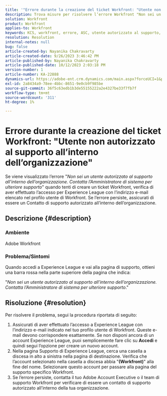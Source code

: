```yaml
---
title: '"Errore durante la creazione del ticket Workfront: "Utente non autorizzato al supporto all’interno dell’organizzazione""'
description: Trova misure per risolvere l’errore Workfront "Non sei un utente autorizzato al supporto all’interno dell’organizzazione" durante la creazione di un ticket. Conferma indirizzo e-mail.
solution: Workfront
product: Workfront
applies-to: Workfront
keywords: KCS, workfront, errore, ASC, utente autorizzato al supporto, contatto di supporto autorizzato
resolution: Resolution
internal-notes: null
bug: false
article-created-by: Nayanika Chakravarty
article-created-date: 9/26/2023 3:46:42 PM
article-published-by: Nayanika Chakravarty
article-published-date: 10/12/2023 2:03:18 PM
version-number: 1
article-number: KA-22888
dynamics-url: https://adobe-ent.crm.dynamics.com/main.aspx?forceUCI=1&pagetype=entityrecord&etn=knowledgearticle&id=3170cadd-835c-ee11-be6f-6045bd006149
exl-id: 2a8434a9-78ee-4bbc-8651-9e0cb9f985be
source-git-commit: 36f5c63edb1b3de55155222a2e4327be33f7fb7f
workflow-type: tm+mt
source-wordcount: '311'
ht-degree: 1%

---
```


# Errore durante la creazione del ticket Workfront: &quot;Utente non autorizzato al supporto all’interno dell’organizzazione&quot;


Se viene visualizzato l’errore &quot;*Non sei un utente autorizzato al supporto all’interno dell’organizzazione. Contatta l’Amministratore di sistema per ulteriore supporto*&quot; quando tenti di creare un ticket Workfront, verifica di aver effettuato l’accesso per Experience League con l’indirizzo e-mail elencato nel profilo utente di Workfront. Se l’errore persiste, assicurati di essere un Contatto di supporto autorizzato all’interno dell’organizzazione.

## Descrizione {#description}


### Ambiente

Adobe Workfront

### Problema/Sintomi

Quando accedi a Experience League e vai alla pagina di supporto, ottieni una barra rossa nella parte superiore della pagina che indica:

&quot;*Non sei un utente autorizzato al supporto all’interno dell’organizzazione. Contatta l’Amministratore di sistema per ulteriore supporto*.&quot;


## Risoluzione {#resolution}


Per risolvere il problema, segui la procedura riportata di seguito:

1. Assicurati di aver effettuato l’accesso a Experience League con l’indirizzo e-mail indicato nel tuo profilo utente di Workfront. Queste e-mail devono corrispondere esattamente.    Se non disponi ancora di un account Experience League, puoi semplicemente fare clic su <b>Accedi</b> e quindi segui l’opzione per creare un nuovo account.
2. Nella pagina Supporto di Experience League, cerca una casella a discesa in alto a sinistra nella pagina di destinazione. Verifica che l’account selezionato nella casella a discesa abbia &quot;<b>(Workfront)</b>&quot; alla fine del nome. Selezionare questo account per passare alla pagina del supporto specifico Workfront.
3. Se l’errore persiste, contatta il tuo Adobe Account Executive o il team di supporto Workfront per verificare di essere un contatto di supporto autorizzato all’interno della tua organizzazione.
